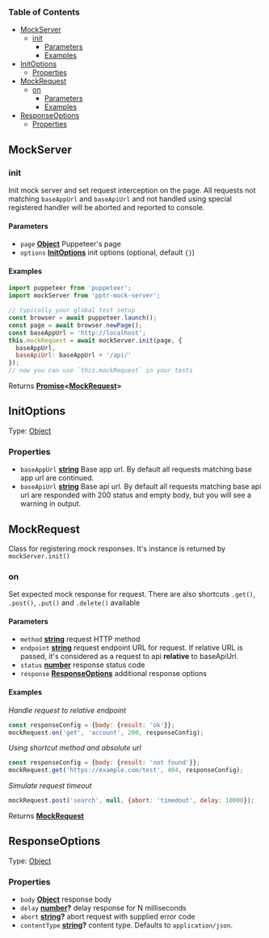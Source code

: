 <!-- Generated by documentation.js. Update this documentation by updating the source code. -->

### Table of Contents

-   [MockServer][1]
    -   [init][2]
        -   [Parameters][3]
        -   [Examples][4]
-   [InitOptions][5]
    -   [Properties][6]
-   [MockRequest][7]
    -   [on][8]
        -   [Parameters][9]
        -   [Examples][10]
-   [ResponseOptions][11]
    -   [Properties][12]

## MockServer

### init

Init mock server and set request interception on the page. All requests not
matching `baseAppUrl` and `baseApiUrl` and not handled using special
registered handler will be aborted and reported to console.

#### Parameters

-   `page` **[Object][13]** Puppeteer's page
-   `options` **[InitOptions][14]** init options (optional, default `{}`)

#### Examples

```javascript
import puppeteer from 'puppeteer';
import mockServer from 'pptr-mock-server';

// typically your global test setup
const browser = await puppeteer.launch();
const page = await browser.newPage();
const baseAppUrl = 'http://localhost';
this.mockRequest = await mockServer.init(page, {
  baseAppUrl,
  baseApiUrl: baseAppUrl + '/api/'
});
// now you can use `this.mockRequest` in your tests
```

Returns **[Promise][15]&lt;[MockRequest][16]>** 

## InitOptions

Type: [Object][13]

### Properties

-   `baseAppUrl` **[string][17]** Base app url. By default all requests matching
    base app url are continued.
-   `baseApiUrl` **[string][17]** Base api url. By default all requests matching
    base api url are responded with 200 status and empty body, but you will see a
    warning in output.

## MockRequest

Class for registering mock responses. It's instance is returned by
`mockServer.init()`

### on

Set expected mock response for request. There are also shortcuts `.get()`,
`.post()`, `.put()` and `.delete()` available

#### Parameters

-   `method` **[string][17]** request HTTP method
-   `endpoint` **[string][17]** request endpoint URL for request. If relative URL
    is passed, it's considered as a request to api **relative** to baseApiUrl.
-   `status` **[number][18]** response status code
-   `response` **[ResponseOptions][19]** additional response options

#### Examples

_Handle request to relative endpoint_

```javascript
const responseConfig = {body: {result: 'ok'}};
mockRequest.on('get', 'account', 200, responseConfig);
```

_Using shortcut method and absolute url_

```javascript
const responseConfig = {body: {result: 'not found'}};
mockRequest.get('https://example.com/test', 404, responseConfig);
```

_Simulate request timeout_

```javascript
mockRequest.post('search', null, {abort: 'timedout', delay: 10000});
```

Returns **[MockRequest][16]** 

## ResponseOptions

Type: [Object][13]

### Properties

-   `body` **[Object][13]** response body
-   `delay` **[number][18]?** delay response for N milliseconds
-   `abort` **[string][17]?** abort request with supplied error code
-   `contentType` **[string][17]?** content type. Defaults to
    `application/json`.

[1]: #mockserver

[2]: #init

[3]: #parameters

[4]: #examples

[5]: #initoptions

[6]: #properties

[7]: #mockrequest

[8]: #on

[9]: #parameters-1

[10]: #examples-1

[11]: #responseoptions

[12]: #properties-1

[13]: https://developer.mozilla.org/docs/Web/JavaScript/Reference/Global_Objects/Object

[14]: #initoptions

[15]: https://developer.mozilla.org/docs/Web/JavaScript/Reference/Global_Objects/Promise

[16]: #mockrequest

[17]: https://developer.mozilla.org/docs/Web/JavaScript/Reference/Global_Objects/String

[18]: https://developer.mozilla.org/docs/Web/JavaScript/Reference/Global_Objects/Number

[19]: #responseoptions
